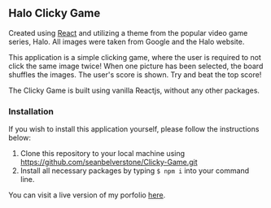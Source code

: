 ## Halo Clicky Game

Created using [React](https://reactjs.org/) and utilizing a theme from the popular video game series, Halo. All images were taken from Google and the Halo website.

This application is a simple clicking game, where the user is required to not click the same image twice! When one picture has been selected, the board shuffles the images. The user's score is shown. Try and beat the top score!

The Clicky Game is built using vanilla Reactjs, without any other packages. 

### Installation
If you wish to install this application yourself, please follow the instructions below:

1. Clone this repository to your local machine using https://github.com/seanbelverstone/Clicky-Game.git
2. Install all necessary packages by typing `$ npm i` into your command line.


You can visit a live version of my porfolio [here](https://clicky-game-sb.herokuapp.com/).